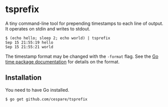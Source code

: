 # tsprefix

A tiny command-line tool for prepending timestamps to each line of output. It operates on stdin and writes to
stdout.

```
$ (echo hello; sleep 2; echo world) | tsprefix
Sep 15 21:55:19 hello
Sep 15 21:55:21 world
```

The timestamp format may be changed with the `-format` flag. See the [Go time package
documentation](http://golang.org/pkg/time/) for details on the format.

## Installation

You need to have Go installed.

    $ go get github.com/cespare/tsprefix

